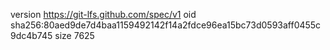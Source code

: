 version https://git-lfs.github.com/spec/v1
oid sha256:80aed9de7d4baa1159492142f14a2fdce96ea15bc73d0593aff0455c9dc4b745
size 7625

